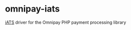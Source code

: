 # omnipay-iats
[iATS][1] driver for the Omnipay PHP payment processing library

[1]: http://iatspayments.com